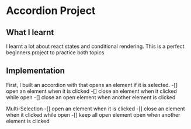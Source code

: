 # Accordion Project 

## What I learnt
I learnt a lot about react states and conditional rendering. This is a perfect beginners project to practice both topics

## Implementation 
First, I built an accordion with that opens an element if it is selected.
    -[] open an element when it is clicked 
    -[] close an element when it clicked while open 
    -[] close an open element when another element is clicked 

Multi-Selection 
    -[] open an element when it is clicked 
    -[] close an element when it clicked while open 
    -[] keep all open element open when another element is clicked 